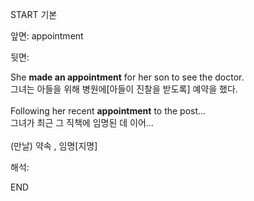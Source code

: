 START
기본

앞면:
appointment


뒷면:
<div>She <b>made an appointment</b> for her son to see the doctor. </div><div>그녀는 아들을 위해 병원에[아들이 진찰을 받도록] 예약을 했다.</div><div><br></div><div><div>Following her recent <b>appointment</b> to the post… </div><div>그녀가 최근 그 직책에 임명된 데 이어…</div></div><div><br></div><div>(만날) 약속 , 임명[지명]</div>


해석:
<!--ID: 1746614453441-->
END